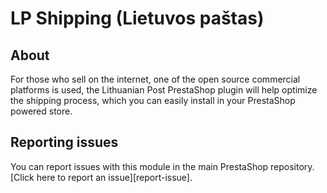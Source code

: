 # LP Shipping (Lietuvos paštas)

## About

For those who sell on the internet, one of the open source commercial platforms is used, the Lithuanian Post PrestaShop
plugin will help optimize the shipping process,
which you can easily install in your PrestaShop powered store.

## Reporting issues

You can report issues with this module in the main PrestaShop repository. [Click here to report an issue][report-issue]. 

